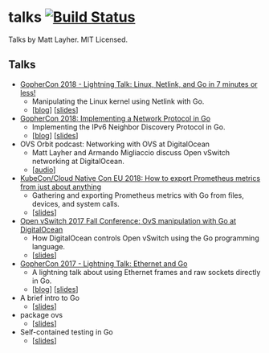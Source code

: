 talks [![Build Status](https://travis-ci.org/mdlayher/talks.svg?branch=master)](https://travis-ci.org/mdlayher/talks)
=====

Talks by Matt Layher. MIT Licensed.

Talks
-----

- [GopherCon 2018 - Lightning Talk: Linux, Netlink, and Go in 7 minutes or less!](https://www.youtube.com/watch?v=tw-9fNygYE4)
  - Manipulating the Linux kernel using Netlink with Go.
  - [[blog](https://medium.com/@mdlayher/linux-netlink-and-go-part-1-netlink-4781aaeeaca8)] [[slides](https://github.com/mdlayher/talks/blob/master/gophercon2018/linux-netlink-and-go.pdf)]
- [GopherCon 2018: Implementing a Network Protocol in Go](https://www.youtube.com/watch?v=pUaFW98V1Sc)
  - Implementing the IPv6 Neighbor Discovery Protocol in Go.
  - [[blog](https://about.sourcegraph.com/go/gophercon-2018-implementing-a-network-protocol-in-go/)] [[slides](https://github.com/mdlayher/talks/blob/master/gophercon2018/implementing-a-network-protocol-in-go.pdf)]
- OVS Orbit podcast: Networking with OVS at DigitalOcean
  - Matt Layher and Armando Migliaccio discuss Open vSwitch networking at DigitalOcean.
  - [[audio](https://ovsorbit.org/#e61)]
- [KubeCon/Cloud Native Con EU 2018: How to export Prometheus metrics from just about anything](https://www.youtube.com/watch?v=Zk09Mbu0YQk)
  - Gathering and exporting Prometheus metrics with Go from files, devices, and system calls.
  - [[slides](https://github.com/mdlayher/talks/blob/master/cnceu2018/htepmfjaa/how-to-export-prometheus-metrics-from-just-about-anything.pdf)]
- [Open vSwitch 2017 Fall Conference: OvS manipulation with Go at DigitalOcean](https://www.youtube.com/watch?v=45PpBbqB2Z0)
  - How DigitalOcean controls Open vSwitch using the Go programming language.
  - [[slides](https://github.com/mdlayher/talks/blob/master/ovscon2017/ovs-manipulation-with-go-at-digitalocean.pdf)]
- [GopherCon 2017 - Lightning Talk: Ethernet and Go](https://www.youtube.com/watch?v=DgNiktCFuBg)
  - A lightning talk about using Ethernet frames and raw sockets directly in Go.
  - [[blog](https://medium.com/@mdlayher/network-protocol-breakdown-ethernet-and-go-de985d726cc1)] [[slides](http://go-talks.appspot.com/github.com/mdlayher/talks/gophercon2017/ethernet-and-go/ethernet-and-go.slide#1)]
- A brief intro to Go
  - [[slides](http://go-talks.appspot.com/github.com/mdlayher/talks/misc/a-brief-intro-to-go/a-brief-intro-to-go.slide)]
- package ovs
  - [[slides](http://go-talks.appspot.com/github.com/mdlayher/talks/misc/package-ovs/package-ovs.slide)]
- Self-contained testing in Go
  - [[slides](http://go-talks.appspot.com/github.com/mdlayher/talks/misc/self-contained-testing-in-go/self-contained-testing-in-go.slide)]